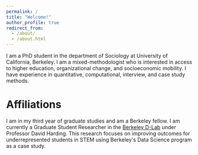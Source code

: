 ```yaml
---
permalink: /
title: "Welcome!"
author_profile: true
redirect_from: 
  - /about/
  - /about.html
---
```


I am a PhD student in the department of Sociology at University of California, Berkeley. I am a mixed-methodologist who is interested in access to higher education, organizational change, and socioeconomic mobility. I have experience in quantitative, computational, interview, and case study methods. 

Affiliations
======
I am in my third year of graduate studies and am a Berkeley fellow. I am currently a Graduate Student Researcher in the [Berkeley D-Lab](https://dlab.berkeley.edu/home) under Professor David Harding. This research focuses on improving outcomes for underrepresented students in STEM using Berkeley's Data Science program as a case study. 
